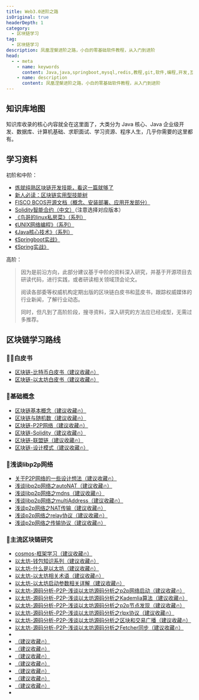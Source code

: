 ```yaml
---
title: Web3.0进阶之路
isOriginal: true
headerDepth: 1
category:
  - 区块链学习
tag:
  - 区块链学习
description: 凤凰涅槃进阶之路，小白的零基础软件教程，从入门到进阶
head:
  - - meta
    - name: keywords
      content: Java,java,springboot,mysql,redis,教程,git,软件,编程,开发,互联网,Java 基础,Java 教程,Java 程序员进阶之路,Java 入门
    - name: description
      content: 凤凰涅槃进阶之路，小白的零基础软件教程，从入门到进阶
---
```


## 知识库地图

知识库收录的核心内容就全在这里面了，大类分为 Java 核心、Java 企业级开发、数据库、计算机基础、求职面试、学习资源、程序人生，几乎你需要的这里都有。

## 学习资料

初阶和中阶：

- [炼就纯熟区块链开发技能，看这一篇就够了](https://mp.weixin.qq.com/s/1RGKEdcGhZbjqKv7LBrAVA)
- [新人必读：区块链实用型技能树](https://mp.weixin.qq.com/s?__biz=MzA3MTI5Njg4Mw==&mid=2247485259&idx=1&sn=cc10c77034c33dd97f0205e561935417&chksm=9f2ef557a8597c4119e3fc103f6cf51f62cb4100d1d8293b9de2668ee0f6ca963fae06f05b0e&scene=21#wechat_redirect)
- [FISCO BCOS开源文档（概念、安装部署、应用开发部分）](https://fisco-bcos-documentation.readthedocs.io/zh_CN/latest/)
- [Solidity智能合约（中文）](https://solidity-cn.readthedocs.io/)（注意选择对应版本）
- [《鸟哥的linux私房菜》（系列）](https://book.douban.com/subject/2208530/)
- [《UNIX网络编程》（系列）](https://book.douban.com/subject/1500149/)
- [《Java核心技术》（系列）](https://book.douban.com/subject/26880667/)
- [《Springboot实战》](https://book.douban.com/subject/26857423/)
- [《Spring实战》](https://book.douban.com/subject/26767354/)

高阶：

> 因为是前沿方向，此部分建议基于中阶的资料深入研究，并基于开源项目去研读代码，进行实践，或者研读相关领域顶会论文。
>
> 阅读各部委等权威机构定期出版的区块链白皮书和蓝皮书，跟踪权威媒体的行业新闻，了解行业动态。
>
> 同时，但凡到了高阶阶段，搜寻资料，深入研究的方法应已经成型，无需过多推荐。

## 区块链学习路线

### 🙅‍♀️白皮书

- [区块链-比特币白皮书（建议收藏🔥）](The_white_paper_the_currency.md)
- [区块链-以太坊白皮书（建议收藏🔥）](White_paper_the_etheric_lane.md)

### 🐲基础概念

- [区块链基本概念（建议收藏🔥）](Basic_logic/Block_chain_concept.md)
- [区块链与随机数（建议收藏🔥）](Basic_logic/Block_chain_and_random_Numbers.md)
- [区块链-P2P网络（建议收藏🔥）](Basic_logic/Chain_block_design.md)
- [区块链-Solidity（建议收藏🔥）](Basic_logic/Intelligent_contract_solidity.md)
- [区块链-联盟链（建议收藏🔥）](Basic_logic/League_chain.md)
- [区块链-设计模式（建议收藏🔥）](Basic_logic/Smart_contracts_design_pattern.md)

### 🏃浅谈libp2p网络

- [关于P2P网络的一些设计想法（建议收藏🔥）](component/p2p/Some_of_the_design_ideas_of_P2P_network.md)
- [浅谈libp2p网络之autoNAT（建议收藏🔥）](component/p2p/Introduction_to_libp2p_autoNAT_network.md)
- [浅谈libp2p网络之mdns（建议收藏🔥）](component/p2p/Introduction_to_libp2p_MDNS_network.md)
- [浅谈libp2p网络之multiAddress（建议收藏🔥）](component/p2p/Introduction_to_libp2p_multiAddress_network.md)
- [浅谈p2p网络之NAT传输（建议收藏🔥）](component/p2p/Introduction_to_libp2p_autoNAT_network.md)
- [浅谈p2p网络之relay协议（建议收藏🔥）](component/p2p/Introduction_to_the_relay_of_p2p_network_protocol.md)
- [浅谈p2p网络之传输协议（建议收藏🔥）](component/p2p/Introduction_to_p2p_network_transmission_of_NAT.md)


### 🌉主流区块链研究

- [cosmos-框架学习（建议收藏🔥）](Male_chain_research/cosmos/Cosmos_source.md)
- [以太坊-钱包知识系列（建议收藏🔥）](Male_chain_research/ethereum/Etheric_fang_basic_theory_part/The_wallet_series/0.Rounding.md)
- [以太坊-什么是以太坊（建议收藏🔥）](Male_chain_research/ethereum/Etheric_fang_basic_theory_part/1.What_is_the_etheric_lane.md)
- [以太坊-以太坊相关术语（建议收藏🔥）](Male_chain_research/ethereum/Etheric_fang_basic_theory_part/2.The_etheric_lanes_and_related_terms.md)
- [以太坊-以太坊启动参数相关详解（建议收藏🔥）](Male_chain_research/ethereum/Etheric_fang_basic_theory_part/3.The_etheric_fang_launch_parameters_explanation.md)
- [以太坊-源码分析-P2P-浅谈以太坊源码分析之p2p网络启动（建议收藏🔥）](Male_chain_research/ethereum/Etheric_fang_source_analysis/p2p/1.Etheric_fang_source_analysis_of_p2p_network_boot.md)
- [以太坊-源码分析-P2P-浅谈以太坊源码分析之Kademlia算法（建议收藏🔥）](Male_chain_research/ethereum/Etheric_fang_source_analysis/p2p/2.Etheric_fang_Kademlia_algorithm_of_the_source_code_analysis.md)
- [以太坊-源码分析-P2P-浅谈以太坊源码分析之p2p节点发现（建议收藏🔥）](Male_chain_research/ethereum/Etheric_fang_source_analysis/p2p/3.Etheric_fang_source_analysis_of_p2p_nodes_found)
- [以太坊-源码分析-P2P-浅谈以太坊源码分析之rlpx协议（建议收藏🔥）](Male_chain_research/ethereum/Etheric_fang_source_analysis/p2p/4.Etheric_fang_RLPX_agreement.md)
- [以太坊-源码分析-P2P-浅谈以太坊源码分析之区块和交易广播（建议收藏🔥）](Male_chain_research/ethereum/Etheric_fang_source_analysis/p2p/5.Etheric_fang_source_analysis_of_block_and_radio.md)
- [以太坊-源码分析-P2P-浅谈以太坊源码分析之Fetcher同步（建议收藏🔥）](Male_chain_research/ethereum/Etheric_fang_source_analysis/p2p/6.Etheric_fang_Fetcher_synchronization_of_the_source_code_analysis.md)
- 
- [（建议收藏🔥）](Male_chain_research/ethereum/)
- [（建议收藏🔥）](Male_chain_research/ethereum/)
- [（建议收藏🔥）](Male_chain_research/ethereum/)
- [（建议收藏🔥）](Male_chain_research/ethereum/)
- [（建议收藏🔥）](Male_chain_research/ethereum/)
- [（建议收藏🔥）](Male_chain_research/ethereum/)
- [（建议收藏🔥）](Male_chain_research/ethereum/)
- 
  
